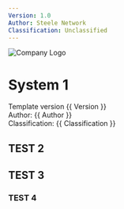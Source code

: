 ```yaml
---
Version: 1.0
Author: Steele Network
Classification: Unclassified
---
```


![Company Logo](/common_images/companylogo.png)

# System 1


Template version {{ Version }}<br>
Author: {{ Author }}<br>
Classification: {{ Classification }}<br>

## TEST 2

## TEST 3   

### TEST 4
